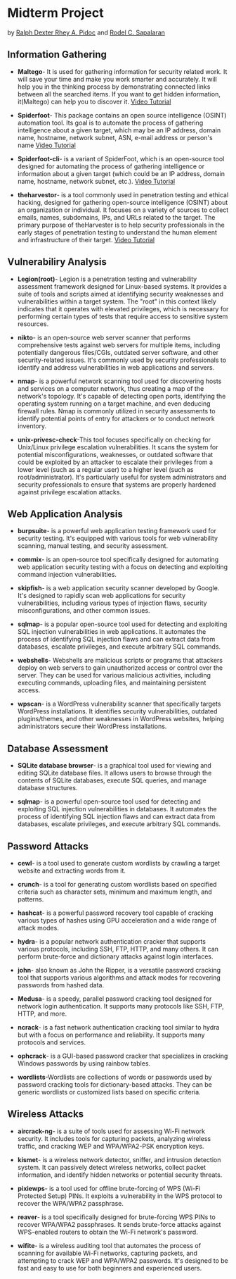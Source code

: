 # Midterm Project

by [Ralph Dexter Rhey A. Pidoc](https://www.facebook.com/dexterpidoc) and [Rodel  C. Sapalaran](https://www.facebook.com/profile.php?id=100084501295860)

## Information Gathering ##
 * **Maltego**- It is used for gathering information for security related work. It will save your time and make you work smarter and accurately. It will help you in the thinking process by demonstrating connected links between all the searched items. If you want to get hidden information, it(Maltego) can help you to discover it.
[Video Tutorial](https://youtu.be/GwBiJqa_nEc?si=il7mX9BWdkg74VmR)

* **Spiderfoot**- This package contains an open source intelligence (OSINT) automation tool. Its goal is to automate the process of gathering intelligence about a given target, which may be an IP address, domain name, hostname, network subnet, ASN, e-mail address or person's name
[Video Tutorial](https://youtu.be/UqrwXjqxgeI?si=1pBS-gKjq1fwUvoI)

 * **Spiderfoot-cli**- is a variant of SpiderFoot, which is an open-source tool designed for automating the process of gathering intelligence or information about a given target (which could be an IP address, domain name, hostname, network subnet, etc.). 
[Video Tutorial](https://youtu.be/sSYuTD7wDhE?si=5aBQlnfWywZVMnuC)

 * **theharvestor**- is a tool commonly used in penetration testing and ethical hacking, designed for gathering open-source intelligence (OSINT) about an organization or individual. It focuses on a variety of sources to collect emails, names, subdomains, IPs, and URLs related to the target. The primary purpose of theHarvester is to help security professionals in the early stages of penetration testing to understand the human element and infrastructure of their target.
[Video Tutorial](https://youtu.be/YX_-IhVhsJU?si=v6Wc5aT5X0GisuQS)

## Vulnerabiliry Analysis ##
* **Legion(root)**- Legion is a penetration testing and vulnerability assessment framework designed for Linux-based systems. It provides a suite of tools and scripts aimed at identifying security weaknesses and vulnerabilities within a target system. The "root" in this context likely indicates that it operates with elevated privileges, which is necessary for performing certain types of tests that require access to sensitive system resources.

* **nikto**- is an open-source web server scanner that performs comprehensive tests against web servers for multiple items, including potentially dangerous files/CGIs, outdated server software, and other security-related issues. It's commonly used by security professionals to identify and address vulnerabilities in web applications and servers.

* **nmap**- is a powerful network scanning tool used for discovering hosts and services on a computer network, thus creating a map of the network's topology. It's capable of detecting open ports, identifying the operating system running on a target machine, and even deducing firewall rules. Nmap is commonly utilized in security assessments to identify potential points of entry for attackers or to conduct network inventory.

* **unix-privesc-check**-This tool focuses specifically on checking for Unix/Linux privilege escalation vulnerabilities. It scans the system for potential misconfigurations, weaknesses, or outdated software that could be exploited by an attacker to escalate their privileges from a lower level (such as a regular user) to a higher level (such as root/administrator). It's particularly useful for system administrators and security professionals to ensure that systems are properly hardened against privilege escalation attacks.

## Web Application Analysis ##

* **burpsuite**- is a powerful web application testing framework used for security testing. It's equipped with various tools for web vulnerability scanning, manual testing, and security assessment.

* **commix**- is an open-source tool specifically designed for automating web application security testing with a focus on detecting and exploiting command injection vulnerabilities.

* **skipfish**- is a web application security scanner developed by Google. It's designed to rapidly scan web applications for security vulnerabilities, including various types of injection flaws, security misconfigurations, and other common issues.

* **sqlmap**- is a popular open-source tool used for detecting and exploiting SQL injection vulnerabilities in web applications. It automates the process of identifying SQL injection flaws and can extract data from databases, escalate privileges, and execute arbitrary SQL commands.

* **webshells**- Webshells are malicious scripts or programs that attackers deploy on web servers to gain unauthorized access or control over the server. They can be used for various malicious activities, including executing commands, uploading files, and maintaining persistent access.

* **wpscan**- is a WordPress vulnerability scanner that specifically targets WordPress installations. It identifies security vulnerabilities, outdated plugins/themes, and other weaknesses in WordPress websites, helping administrators secure their WordPress installations.

## Database Assessment ##

* **SQLite database browser**- is a graphical tool used for viewing and editing SQLite database files. It allows users to browse through the contents of SQLite databases, execute SQL queries, and manage database structures.

* **sqlmap**- is a powerful open-source tool used for detecting and exploiting SQL injection vulnerabilities in databases. It automates the process of identifying SQL injection flaws and can extract data from databases, escalate privileges, and execute arbitrary SQL commands.

## Password Attacks ##

* **cewl**- is a tool used to generate custom wordlists by crawling a target website and extracting words from it.

* **crunch**-  is a tool for generating custom wordlists based on specified criteria such as character sets, minimum and maximum length, and patterns.

* **hashcat**-  is a powerful password recovery tool capable of cracking various types of hashes using GPU acceleration and a wide range of attack modes.

* **hydra**- is a popular network authentication cracker that supports various protocols, including SSH, FTP, HTTP, and many others. It can perform brute-force and dictionary attacks against login interfaces.

* **john**- also known as John the Ripper, is a versatile password cracking tool that supports various algorithms and attack modes for recovering passwords from hashed data.

* **Medusa**- is a speedy, parallel password cracking tool designed for network login authentication. It supports many protocols like SSH, FTP, HTTP, and more.

* **ncrack**- is a fast network authentication cracking tool similar to hydra but with a focus on performance and reliability. It supports many protocols and services.

* **ophcrack**- is a GUI-based password cracker that specializes in cracking Windows passwords by using rainbow tables.

* **wordlists**-Wordlists are collections of words or passwords used by password cracking tools for dictionary-based attacks. They can be generic wordlists or customized lists based on specific criteria.

## Wireless Attacks ##

* **aircrack-ng**- is a suite of tools used for assessing Wi-Fi network security. It includes tools for capturing packets, analyzing wireless traffic, and cracking WEP and WPA/WPA2-PSK encryption keys.
  
* **kismet**- is a wireless network detector, sniffer, and intrusion detection system. It can passively detect wireless networks, collect packet information, and identify hidden networks or potential security threats.
  
* **pixiewps**-  is a tool used for offline brute-forcing of WPS (Wi-Fi Protected Setup) PINs. It exploits a vulnerability in the WPS protocol to recover the WPA/WPA2 passphrase.
  
* **reaver**- is a tool specifically designed for brute-forcing WPS PINs to recover WPA/WPA2 passphrases. It sends brute-force attacks against WPS-enabled routers to obtain the Wi-Fi network's password.
  
* **wifite**-  is a wireless auditing tool that automates the process of scanning for available Wi-Fi networks, capturing packets, and attempting to crack WEP and WPA/WPA2 passwords. It's designed to be fast and easy to use for both beginners and experienced users.
